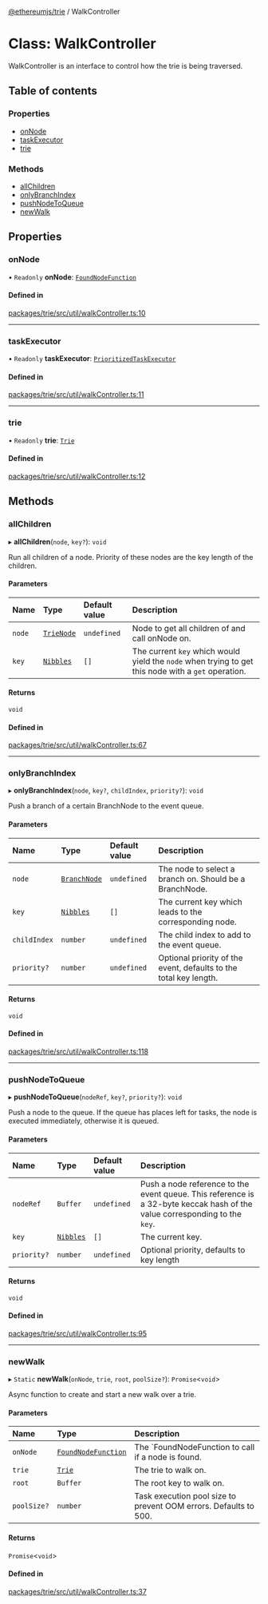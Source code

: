 [@ethereumjs/trie](../README.md) / WalkController

# Class: WalkController

WalkController is an interface to control how the trie is being traversed.

## Table of contents

### Properties

- [onNode](WalkController.md#onnode)
- [taskExecutor](WalkController.md#taskexecutor)
- [trie](WalkController.md#trie)

### Methods

- [allChildren](WalkController.md#allchildren)
- [onlyBranchIndex](WalkController.md#onlybranchindex)
- [pushNodeToQueue](WalkController.md#pushnodetoqueue)
- [newWalk](WalkController.md#newwalk)

## Properties

### onNode

• `Readonly` **onNode**: [`FoundNodeFunction`](../README.md#foundnodefunction)

#### Defined in

[packages/trie/src/util/walkController.ts:10](https://github.com/faustbrian/ethereumjs-monorepo/blob/master/packages/trie/src/util/walkController.ts#L10)

___

### taskExecutor

• `Readonly` **taskExecutor**: [`PrioritizedTaskExecutor`](PrioritizedTaskExecutor.md)

#### Defined in

[packages/trie/src/util/walkController.ts:11](https://github.com/faustbrian/ethereumjs-monorepo/blob/master/packages/trie/src/util/walkController.ts#L11)

___

### trie

• `Readonly` **trie**: [`Trie`](Trie.md)

#### Defined in

[packages/trie/src/util/walkController.ts:12](https://github.com/faustbrian/ethereumjs-monorepo/blob/master/packages/trie/src/util/walkController.ts#L12)

## Methods

### allChildren

▸ **allChildren**(`node`, `key?`): `void`

Run all children of a node. Priority of these nodes are the key length of the children.

#### Parameters

| Name | Type | Default value | Description |
| :------ | :------ | :------ | :------ |
| `node` | [`TrieNode`](../README.md#trienode) | `undefined` | Node to get all children of and call onNode on. |
| `key` | [`Nibbles`](../README.md#nibbles) | `[]` | The current `key` which would yield the `node` when trying to get this node with a `get` operation. |

#### Returns

`void`

#### Defined in

[packages/trie/src/util/walkController.ts:67](https://github.com/faustbrian/ethereumjs-monorepo/blob/master/packages/trie/src/util/walkController.ts#L67)

___

### onlyBranchIndex

▸ **onlyBranchIndex**(`node`, `key?`, `childIndex`, `priority?`): `void`

Push a branch of a certain BranchNode to the event queue.

#### Parameters

| Name | Type | Default value | Description |
| :------ | :------ | :------ | :------ |
| `node` | [`BranchNode`](BranchNode.md) | `undefined` | The node to select a branch on. Should be a BranchNode. |
| `key` | [`Nibbles`](../README.md#nibbles) | `[]` | The current key which leads to the corresponding node. |
| `childIndex` | `number` | `undefined` | The child index to add to the event queue. |
| `priority?` | `number` | `undefined` | Optional priority of the event, defaults to the total key length. |

#### Returns

`void`

#### Defined in

[packages/trie/src/util/walkController.ts:118](https://github.com/faustbrian/ethereumjs-monorepo/blob/master/packages/trie/src/util/walkController.ts#L118)

___

### pushNodeToQueue

▸ **pushNodeToQueue**(`nodeRef`, `key?`, `priority?`): `void`

Push a node to the queue. If the queue has places left for tasks, the node is executed immediately, otherwise it is queued.

#### Parameters

| Name | Type | Default value | Description |
| :------ | :------ | :------ | :------ |
| `nodeRef` | `Buffer` | `undefined` | Push a node reference to the event queue. This reference is a 32-byte keccak hash of the value corresponding to the `key`. |
| `key` | [`Nibbles`](../README.md#nibbles) | `[]` | The current key. |
| `priority?` | `number` | `undefined` | Optional priority, defaults to key length |

#### Returns

`void`

#### Defined in

[packages/trie/src/util/walkController.ts:95](https://github.com/faustbrian/ethereumjs-monorepo/blob/master/packages/trie/src/util/walkController.ts#L95)

___

### newWalk

▸ `Static` **newWalk**(`onNode`, `trie`, `root`, `poolSize?`): `Promise`<`void`\>

Async function to create and start a new walk over a trie.

#### Parameters

| Name | Type | Description |
| :------ | :------ | :------ |
| `onNode` | [`FoundNodeFunction`](../README.md#foundnodefunction) | The `FoundNodeFunction to call if a node is found. |
| `trie` | [`Trie`](Trie.md) | The trie to walk on. |
| `root` | `Buffer` | The root key to walk on. |
| `poolSize?` | `number` | Task execution pool size to prevent OOM errors. Defaults to 500. |

#### Returns

`Promise`<`void`\>

#### Defined in

[packages/trie/src/util/walkController.ts:37](https://github.com/faustbrian/ethereumjs-monorepo/blob/master/packages/trie/src/util/walkController.ts#L37)
